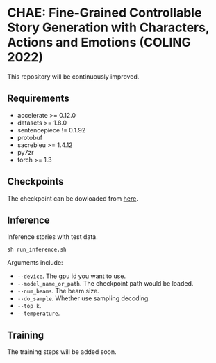# CHAE: Fine-Grained Controllable Story Generation with Characters, Actions and Emotions (COLING 2022)

This repository will be continuously improved.

## Requirements
- accelerate >= 0.12.0
- datasets >= 1.8.0
- sentencepiece != 0.1.92
- protobuf
- sacrebleu >= 1.4.12
- py7zr
- torch >= 1.3

## Checkpoints
The checkpoint can be dowloaded from [here](https://drive.google.com/drive/folders/1IvU4F1lAWkpux3u-DBGEDUBOp8jpx5bd?usp=sharing).

## Inference
Inference stories with test data.
```
sh run_inference.sh
```
Arguments include:
* `--device`. The gpu id you want to use.
* `--model_name_or_path`. The checkpoint path would be loaded.
* `--num_beams`. The beam size.
* `--do_sample`. Whether use sampling decoding.
* `--top_k`.
* `--temperature`.

## Training
The training steps will be added soon. 

